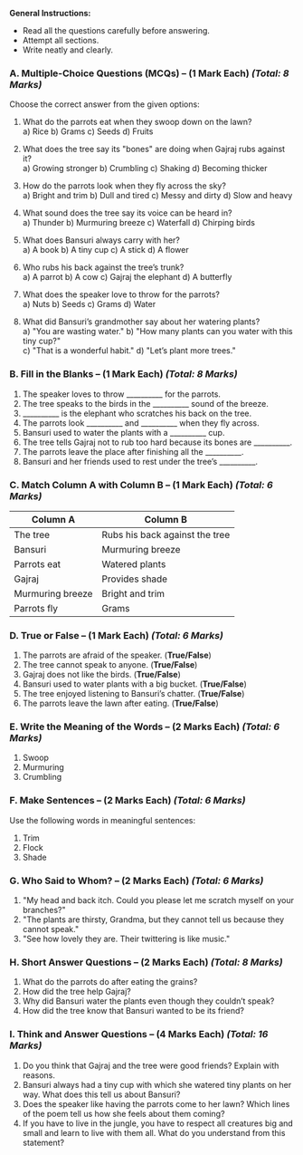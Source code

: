**General Instructions:**  
- Read all the questions carefully before answering.  
- Attempt all sections.  
- Write neatly and clearly.  
 
### **A. Multiple-Choice Questions (MCQs) – (1 Mark Each)** *(Total: 8 Marks)*  
Choose the correct answer from the given options:  
1. What do the parrots eat when they swoop down on the lawn?  
   a) Rice     b) Grams     c) Seeds     d) Fruits  

2. What does the tree say its "bones" are doing when Gajraj rubs against it?  
   a) Growing stronger     b) Crumbling     c) Shaking     d) Becoming thicker  

3. How do the parrots look when they fly across the sky?  
   a) Bright and trim     b) Dull and tired     c) Messy and dirty     d) Slow and heavy  

4. What sound does the tree say its voice can be heard in?  
   a) Thunder     b) Murmuring breeze     c) Waterfall     d) Chirping birds  

5. What does Bansuri always carry with her?  
   a) A book     b) A tiny cup     c) A stick     d) A flower  

6. Who rubs his back against the tree’s trunk?  
   a) A parrot     b) A cow     c) Gajraj the elephant     d) A butterfly  

7. What does the speaker love to throw for the parrots?  
   a) Nuts     b) Seeds     c) Grams     d) Water  

8. What did Bansuri’s grandmother say about her watering plants?  
   a) "You are wasting water."     b) "How many plants can you water with this tiny cup?"  
   c) "That is a wonderful habit."     d) "Let’s plant more trees."  
 
### **B. Fill in the Blanks – (1 Mark Each)** *(Total: 8 Marks)*  
1. The speaker loves to throw __________ for the parrots.  
2. The tree speaks to the birds in the __________ sound of the breeze.  
3. __________ is the elephant who scratches his back on the tree.  
4. The parrots look __________ and __________ when they fly across.  
5. Bansuri used to water the plants with a __________ cup.  
6. The tree tells Gajraj not to rub too hard because its bones are __________.  
7. The parrots leave the place after finishing all the __________.  
8. Bansuri and her friends used to rest under the tree’s __________.  
 
### **C. Match Column A with Column B – (1 Mark Each)** *(Total: 6 Marks)*  

| **Column A**       | **Column B**                      |  
|--------------------|----------------------------------|  
| The tree          | Rubs his back against the tree  |  
| Bansuri          | Murmuring breeze               |  
| Parrots eat      | Watered plants                 |  
| Gajraj           | Provides shade                 |  
| Murmuring breeze | Bright and trim               |  
| Parrots fly      | Grams                          |  
 
### **D. True or False – (1 Mark Each)** *(Total: 6 Marks)*  
1. The parrots are afraid of the speaker. (**True/False**)  
2. The tree cannot speak to anyone. (**True/False**)  
3. Gajraj does not like the birds. (**True/False**)  
4. Bansuri used to water plants with a big bucket. (**True/False**)  
5. The tree enjoyed listening to Bansuri’s chatter. (**True/False**)  
6. The parrots leave the lawn after eating. (**True/False**)  
 
### **E. Write the Meaning of the Words – (2 Marks Each)** *(Total: 6 Marks)*  
1. Swoop  
2. Murmuring  
3. Crumbling  
 
### **F. Make Sentences – (2 Marks Each)** *(Total: 6 Marks)*  
Use the following words in meaningful sentences:  
1. Trim  
2. Flock  
3. Shade  
 
### **G. Who Said to Whom? – (2 Marks Each)** *(Total: 6 Marks)*  
1. "My head and back itch. Could you please let me scratch myself on your branches?"  
2. "The plants are thirsty, Grandma, but they cannot tell us because they cannot speak."  
3. "See how lovely they are. Their twittering is like music."  
 
### **H. Short Answer Questions – (2 Marks Each)** *(Total: 8 Marks)*  
1. What do the parrots do after eating the grains?  
2. How did the tree help Gajraj?  
3. Why did Bansuri water the plants even though they couldn’t speak?  
4. How did the tree know that Bansuri wanted to be its friend?  


### **I. Think and Answer Questions – (4 Marks Each)** *(Total: 16 Marks)*  
1. Do you think that Gajraj and the tree were good friends? Explain with reasons.  
2. Bansuri always had a tiny cup with which she watered tiny plants on her way. What does this tell us about Bansuri?  
3. Does the speaker like having the parrots come to her lawn? Which lines of the poem tell us how she feels about them coming?  
4. If you have to live in the jungle, you have to respect all creatures big and small and learn to live with them all. What do you understand from this statement? 

